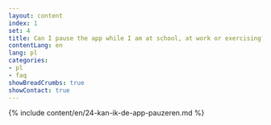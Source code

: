 ```yaml
---
layout: content
index: 1
set: 4
title: Can I pause the app while I am at school, at work or exercising?
contentLang: en
lang: pl
categories:
- pl
- faq
showBreadCrumbs: true
showContact: true
---
```

{% include content/en/24-kan-ik-de-app-pauzeren.md %}
